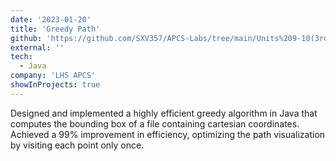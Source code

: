 ```yaml
---
date: '2023-01-20'
title: 'Greedy Path'
github: 'https://github.com/SXV357/APCS-Labs/tree/main/Units%209-10(3rd%20%2B%204th%209%20weeks)/Inheritance/Lab%2016%20-%20GreedyPath'
external: ''
tech:
  - Java
company: 'LHS APCS'
showInProjects: true
---
```


Designed and implemented a highly efficient greedy algorithm in Java that computes the bounding box of a file containing cartesian coordinates. Achieved a 99% improvement in efficiency, optimizing the path visualization by visiting each point only once.
